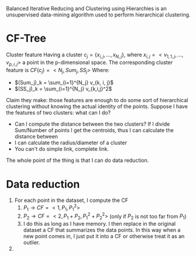 Balanced Iterative Reducing and Clustering using Hierarchies is an unsupervised data-mining algorithm used to perform hierarchical clustering.

# CF-Tree
Cluster feature
Having a cluster $c_j = \{x_{i,j}, ..., x_{N,j}\}$, where $x_{i,j} = \lt v_{1, 1, j}, ..., v_{p, i, j} \gt$ a point in the p-dimensional space.
The corresponding cluster feature is $CF(c_{j}) = \lt N_j, Sum_j, SS_j \gt$ 
Where:
- $(Sum_j)_k = \sum_{i=1}^{N_j} v_{k, i, j}$
- $(SS_j)_k = \sum_{i=1}^{N_j} v_{k,i,j}^2$

Claim they make: those features are enough to do some sort of hierarchical clustering without knowing the actual identity of the points.
Suppose I have the features of two clusters: what can I do?
- Can I compute the distance between the two clusters? If I divide Sum/Number of points I get the centroids, thus I can calculate the distance between
- I can calculate the radius/diameter of a cluster
- You can't do simple link, complete link.

The whole point of the thing is that I can do data reduction.

# Data reduction

1. For each point in the dataset, I compute the CF
	1. $P_1 \rightarrow CF = \lt 1, P_1, P_1^2 \gt$
	2. $P_2 \rightarrow CF = \lt 2, P_1+P_2, P_1^2+P_2^2 \gt$ (only if $P_2$ is not too far from $P_1$)
	3. I do this as long as I have memory. I then replace in the original dataset a CF that summarizes the data points. In this way when a new point comes in, I just put it into a CF or otherwise treat it as an outlier.
2. 